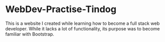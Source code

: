 # WebDev-Practise-Tindog
This is a website I created while learning how to become a full stack web developer. While it lacks a lot of functionality, its purpose was to become familiar with Bootstrap.
